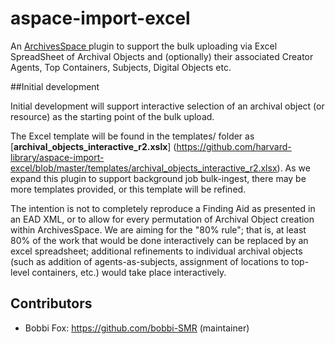 # aspace-import-excel
An [ArchivesSpace ](http://archivesspace.org/ "ArchivesSpace") plugin to support the bulk uploading via Excel SpreadSheet of Archival Objects and (optionally) their associated Creator Agents, Top Containers, Subjects, Digital Objects etc.

##Initial development

Initial development will support interactive selection of an archival object (or resource) as the starting point of the bulk upload.  

The Excel template will be found in the templates/ folder as [**archival_objects_interactive_r2.xslx**] (https://github.com/harvard-library/aspace-import-excel/blob/master/templates/archival_objects_interactive_r2.xlsx).  As we expand this plugin to support background job bulk-ingest, there may be more templates provided, or this template will be refined.

The intention is not to completely reproduce a Finding Aid as presented in an EAD XML, or to allow for every permutation of Archival Object creation within ArchivesSpace.  We are aiming for the "80% rule"; that is, at least 80% of the work that would be done interactively can be replaced by an excel spreadsheet; additional refinements to individual archival objects (such as addition of agents-as-subjects, assignment of locations to top-level containers, etc.) would take place interactively.



## Contributors

* Bobbi Fox: https://github.com/bobbi-SMR (maintainer)

